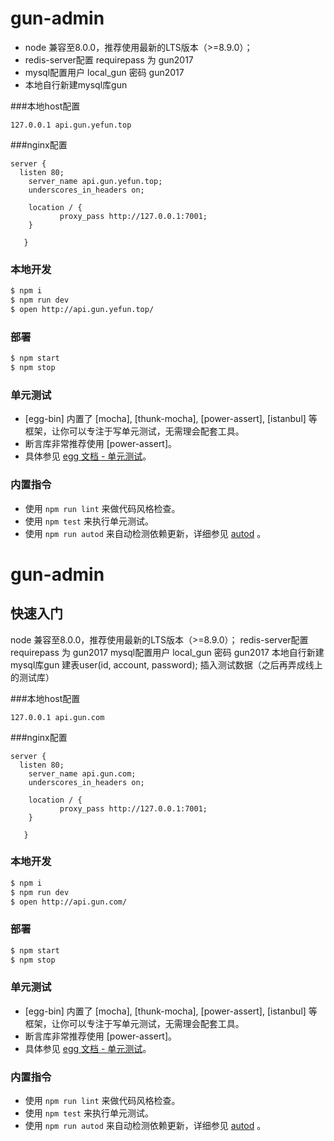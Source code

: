 
# gun-admin


<!-- 在此次添加使用文档 -->
* node 兼容至8.0.0，推荐使用最新的LTS版本（>=8.9.0）；
* redis-server配置 requirepass 为 gun2017
* mysql配置用户 local_gun 密码 gun2017
* 本地自行新建mysql库gun

###本地host配置
```
127.0.0.1 api.gun.yefun.top
```

###nginx配置
```
server {
  listen 80;
    server_name api.gun.yefun.top;
    underscores_in_headers on;

    location / {
           proxy_pass http://127.0.0.1:7001;
    }

   }
```

### 本地开发

```bash
$ npm i
$ npm run dev
$ open http://api.gun.yefun.top/
```

### 部署

```bash
$ npm start
$ npm stop
```

### 单元测试

- [egg-bin] 内置了 [mocha], [thunk-mocha], [power-assert], [istanbul] 等框架，让你可以专注于写单元测试，无需理会配套工具。
- 断言库非常推荐使用 [power-assert]。
- 具体参见 [egg 文档 - 单元测试](https://eggjs.org/zh-cn/core/unittest)。

### 内置指令

- 使用 `npm run lint` 来做代码风格检查。
- 使用 `npm test` 来执行单元测试。
- 使用 `npm run autod` 来自动检测依赖更新，详细参见 [autod](https://www.npmjs.com/package/autod) 。


[egg]: https://eggjs.org
# gun-admin


## 快速入门

<!-- 在此次添加使用文档 -->
node 兼容至8.0.0，推荐使用最新的LTS版本（>=8.9.0）；
redis-server配置 requirepass 为 gun2017
mysql配置用户 local_gun 密码 gun2017
本地自行新建mysql库gun
建表user(id, account, password); 插入测试数据（之后再弄成线上的测试库）

###本地host配置
```
127.0.0.1 api.gun.com
```

###nginx配置
```
server {
  listen 80;
    server_name api.gun.com;
    underscores_in_headers on;

    location / {
           proxy_pass http://127.0.0.1:7001;
    }

   }
```

### 本地开发

```bash
$ npm i
$ npm run dev
$ open http://api.gun.com/
```

### 部署

```bash
$ npm start
$ npm stop
```

### 单元测试

- [egg-bin] 内置了 [mocha], [thunk-mocha], [power-assert], [istanbul] 等框架，让你可以专注于写单元测试，无需理会配套工具。
- 断言库非常推荐使用 [power-assert]。
- 具体参见 [egg 文档 - 单元测试](https://eggjs.org/zh-cn/core/unittest)。

### 内置指令

- 使用 `npm run lint` 来做代码风格检查。
- 使用 `npm test` 来执行单元测试。
- 使用 `npm run autod` 来自动检测依赖更新，详细参见 [autod](https://www.npmjs.com/package/autod) 。


[egg]: https://eggjs.org
